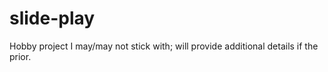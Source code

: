 # slide-play

Hobby project I may/may not stick with; will provide additional details if the prior.
